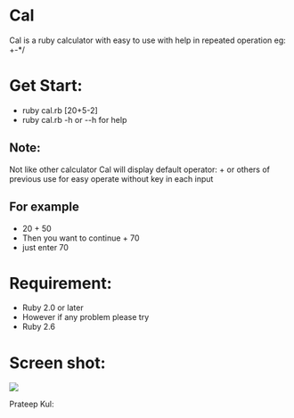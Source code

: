 # Cal

Cal is a ruby calculator with easy to use with help in repeated operation eg: +-*/


# Get Start:
  - ruby cal.rb [20+5-2]
  - ruby cal.rb -h or --h for help
## Note: 
  Not like other calculator
  Cal will display default operator: + or others of previous use for easy operate without key in each input
## For example
  - 20 + 50
  - Then you want to continue + 70
  - just enter 70 
# Requirement:
  - Ruby 2.0 or later
  - However if any problem please try 
  - Ruby 2.6
# Screen shot:

![](https://user-images.githubusercontent.com/3953832/84552031-5225d500-acc4-11ea-8182-a926f669a094.png)

Prateep Kul:
